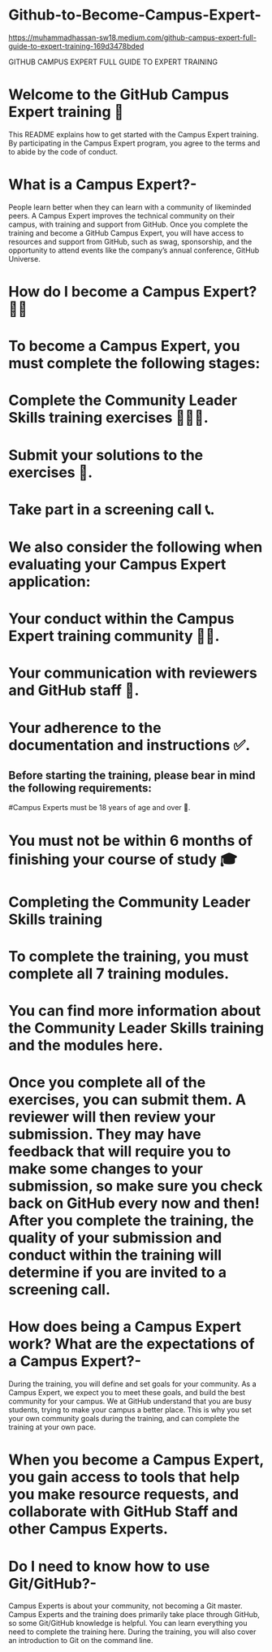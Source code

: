 # Github-to-Become-Campus-Expert-

https://muhammadhassan-sw18.medium.com/github-campus-expert-full-guide-to-expert-training-169d3478bded

GITHUB CAMPUS EXPERT FULL GUIDE TO EXPERT TRAINING


# Welcome to the GitHub Campus Expert training 🚩

This README explains how to get started with the Campus Expert training. By participating in the Campus Expert program, you agree to the terms and to abide by the code of conduct.

# What is a Campus Expert?-

People learn better when they can learn with a community of likeminded peers. A Campus Expert improves the technical community on their campus, with training and support from GitHub. Once you complete the training and become a GitHub Campus Expert, you will have access to resources and support from GitHub, such as swag, sponsorship, and the opportunity to attend events like the company’s annual conference, GitHub Universe.

# How do I become a Campus Expert? 🙋🏽‍

# To become a Campus Expert, you must complete the following stages:
# Complete the Community Leader Skills training exercises 👨🏿‍🏫.
# Submit your solutions to the exercises 📝.
# Take part in a screening call 📞.

# We also consider the following when evaluating your Campus Expert application:
# Your conduct within the Campus Expert training community 🙅🏻‍.
# Your communication with reviewers and GitHub staff 💬.
# Your adherence to the documentation and instructions ✅.
 
## Before starting the training, please bear in mind the following requirements:

#Campus Experts must be 18 years of age and over 🚫.
# You must not be within 6 months of finishing your course of study 🎓
# Completing the Community Leader Skills training
# To complete the training, you must complete all 7 training modules.
# You can find more information about the Community Leader Skills training and the modules here.
# Once you complete all of the exercises, you can submit them. A reviewer will then review your submission. They may have feedback that will require you to make some changes to your submission, so make sure you check back on GitHub every now and then! After you complete the training, the quality of your submission and conduct within the training will determine if you are invited to a screening call.

# How does being a Campus Expert work? What are the expectations of a Campus Expert?-

During the training, you will define and set goals for your community. As a Campus Expert, we expect you to meet these goals, and build the best community for your campus. We at GitHub understand that you are busy students, trying to make your campus a better place. This is why you set your own community goals during the training, and can complete the training at your own pace.

# When you become a Campus Expert, you gain access to tools that help you make resource requests, and collaborate with GitHub Staff and other Campus Experts.


# Do I need to know how to use Git/GitHub?-

Campus Experts is about your community, not becoming a Git master. Campus Experts and the training does primarily take place through GitHub, so some Git/GitHub knowledge is helpful. You can learn everything you need to complete the training here. During the training, you will also cover an introduction to Git on the command line.




